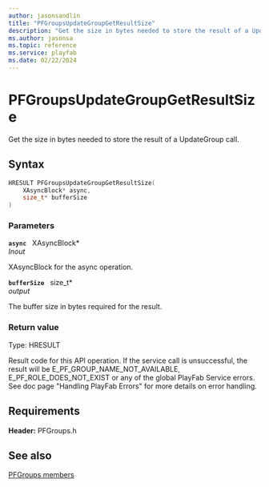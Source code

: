 ```yaml
---
author: jasonsandlin
title: "PFGroupsUpdateGroupGetResultSize"
description: "Get the size in bytes needed to store the result of a UpdateGroup call."
ms.author: jasonsa
ms.topic: reference
ms.service: playfab
ms.date: 02/22/2024
---
```


# PFGroupsUpdateGroupGetResultSize  

Get the size in bytes needed to store the result of a UpdateGroup call.  

## Syntax  
  
```cpp
HRESULT PFGroupsUpdateGroupGetResultSize(  
    XAsyncBlock* async,  
    size_t* bufferSize  
)  
```  
  
### Parameters  
  
**`async`** &nbsp; XAsyncBlock*  
*_Inout_*  
  
XAsyncBlock for the async operation.  
  
**`bufferSize`** &nbsp; size_t*  
*output*  
  
The buffer size in bytes required for the result.  
  
  
### Return value
Type: HRESULT
  
Result code for this API operation. If the service call is unsuccessful, the result will be E_PF_GROUP_NAME_NOT_AVAILABLE, E_PF_ROLE_DOES_NOT_EXIST or any of the global PlayFab Service errors. See doc page "Handling PlayFab Errors" for more details on error handling.
  
  
## Requirements  
  
**Header:** PFGroups.h
  
## See also  
[PFGroups members](../pfgroups_members.md)  

  
  
